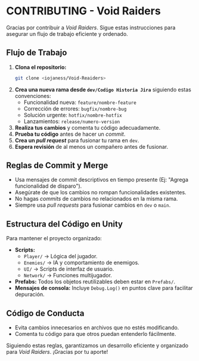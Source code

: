 # CONTRIBUTING - Void Raiders

Gracias por contribuir a *Void Raiders*. Sigue estas instrucciones para asegurar un flujo de trabajo eficiente y ordenado.

## Flujo de Trabajo
1. **Clona el repositorio:**
   ```sh
   git clone <iojaness/Void-Reaiders>
   ```
2. **Crea una nueva rama desde `dev/Codigo Historia Jira`** siguiendo estas convenciones:
   - Funcionalidad nueva: `feature/nombre-feature`
   - Corrección de errores: `bugfix/nombre-bug`
   - Solución urgente: `hotfix/nombre-hotfix`
   - Lanzamientos: `release/numero-version`
3. **Realiza tus cambios** y comenta tu código adecuadamente.
4. **Prueba tu código** antes de hacer un *commit*.
5. **Crea un *pull request*** para fusionar tu rama en `dev`.
6. **Espera revisión** de al menos un compañero antes de fusionar.

## Reglas de Commit y Merge
- Usa mensajes de commit descriptivos en tiempo presente (Ej: "Agrega funcionalidad de disparo").
- Asegúrate de que los cambios no rompan funcionalidades existentes.
- No hagas *commits* de cambios no relacionados en la misma rama.
- Siempre usa *pull requests* para fusionar cambios en `dev` o `main`.

## Estructura del Código en Unity
Para mantener el proyecto organizado:
- **Scripts:**
  - `Player/` → Lógica del jugador.
  - `Enemies/` → IA y comportamiento de enemigos.
  - `UI/` → Scripts de interfaz de usuario.
  - `Network/` → Funciones multijugador.
- **Prefabs:** Todos los objetos reutilizables deben estar en `Prefabs/`.
- **Mensajes de consola:** Incluye `Debug.Log()` en puntos clave para facilitar depuración.

## Código de Conducta
- Evita cambios innecesarios en archivos que no estés modificando.
- Comenta tu código para que otros puedan entenderlo fácilmente.

Siguiendo estas reglas, garantizamos un desarrollo eficiente y organizado para *Void Raiders*. ¡Gracias por tu aporte!
